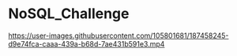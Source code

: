 # NoSQL_Challenge

https://user-images.githubusercontent.com/105801681/187458245-d9e74fca-caaa-439a-b68d-7ae431b591e3.mp4

